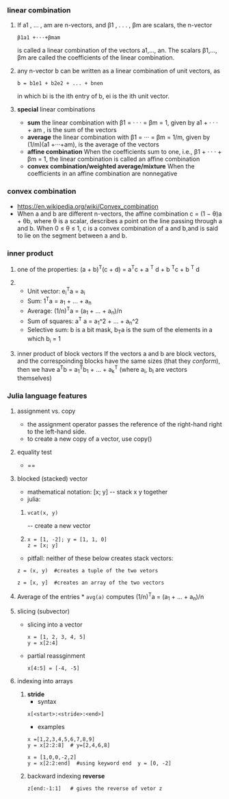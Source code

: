 ### linear combination
1. If a1 , ... , am are n-vectors, and β1 , . . . , βm are scalars, the n-vector
    ```
    β1a1 +···+βmam
    ```
    is called a linear combination of the vectors a1,..., an. The scalars β1,..., βm are
    called the coefficients of the linear combination.

1. any n-vector b can be written as a linear combination of unit vectors, as 
    ```
    b = b1e1 + b2e2 + ... + bnen
    ```
    in which bi is the ith entry of b, ei is the ith unit vector.
1. **special** linear combinations
    * **sum** the linear combination with β1 = · · · = βm = 1, given by a1 + · · · + am , is the sum of the vectors
    * **average** the linear combination with β1 = ··· = βm = 1/m, given by (1/m)(a1 +···+am), is the average of the vectors
    * **affine combination** When the coefficients sum to one, i.e., β1 + · · · + βm = 1, the linear combination is called an affine combination
    * **convex combination/weighted average/mixture** When the coefficients in an affine combination are nonnegative

### convex combination
* https://en.wikipedia.org/wiki/Convex_combination
* When a and b are different n-vectors, the affine combination c = (1 − θ)a + θb, where θ is a scalar, describes a point on the line passing through a and b. When 0 ≤ θ ≤ 1, c is a convex combination of a and b,and is said to lie on the segment between a and b.

### inner product
1. one of the properties: 
    (a + b)<sup>T</sup>(c + d) = a<sup>T</sup>c + a <sup>T</sup> d + b <sup>T</sup>c + b <sup>T</sup> d
    
1. 
    * Unit vector: e<sub>i</sub><sup>T</sup>a = a<sub>i</sub>
    * Sum: 1<sup>T</sup>a = a<sub>1</sub> + ... + a<sub>n</sub>
    * Average: (1/n)<sup>T</sup>a = (a<sub>1</sub> + ... + a<sub>n</sub>)/n
    * Sum of squares: a<sup>T</sup> a = a<sub>1</sub>^2 + ... + a<sub>n</sub>^2
    * Selective sum: b is a bit mask, b<sub>T</sub>a is the sum of the elements in a which b<sub>i</sub> = 1

1. inner product of block vectors
    If the vectors a and b are block vectors, and the correspoinding blocks have the same sizes (that they *conform*), then we have 
    a<sup>T</sup>b = a<sub>1</sub><sup>T</sup>b<sub>1</sub> + ... + a<sub>k</sub><sup>T</sup>  (where a<sub>i</sub>, b<sub>i</sub> are vectors themselves)

### Julia language features
1. assignment vs. copy
    * the assignment operator passes the reference of the right-hand right to the left-hand side.  
    * to create a new copy of a vector, use copy()

1. equality test
    * ==

1. blocked (stacked) vector
    * mathematical notation: [x; y] -- stack x y together
    * julia: 
    1. 
        ```
        vcat(x, y)
        ```
        -- create a new vector 
    1. 
        ```
        x = [1, -2]; y = [1, 1, 0]
        z = [x; y]
        ```
    * pitfall: neither of these below creates stack vectors: 
    ```
    z = (x, y)  #creates a tuple of the two vetors
    ```
    ```
    z = [x, y]  #creates an array of the two vectors
    ```
1. Average of the entries
    * 
        ```
        avg(a)
        ```
        computes (1/n)<sup>T</sup>a = (a<sub>1</sub> + ... + a<sub>n</sub>)/n 

1. slicing (subvector)
    * slicing into a vector
        ```
        x = [1, 2, 3, 4, 5]
        y = x[2:4]
        ```
    * partial reassginment 
        ```
        x[4:5] = [-4, -5]
        ```
1. indexing into arrays
    1. **stride** 
        * syntax
        ```
        x[<start>:<stride>:<end>]
        ```
        * examples
        ```
        x =[1,2,3,4,5,6,7,8,9]
        y = x[2:2:8]  # y=[2,4,6,8]
        ```
        ```
        x = [1,0,0,-2,2]
        y = x[2:2:end]  #using keyword end  y = [0, -2]
        ```
    1. backward indexing  **reverse**
        ```
        z[end:-1:1]   # gives the reverse of vetor z
        ```
